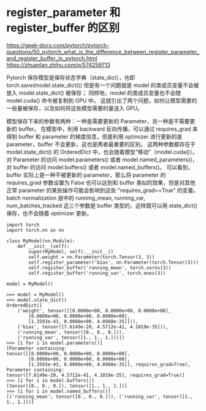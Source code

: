 # register_parameter 和 register_buffer 的区别

https://geek-docs.com/pytorch/pytorch-questions/50_pytorch_what_is_the_difference_between_register_parameter_and_register_buffer_in_pytorch.html
https://zhuanlan.zhihu.com/p/574259713

Pytorch 保存模型是保存状态字典（state_dict），也即 torch.save(model.state_dict())
但是有一个问题就是 model 的类成员变量不会被放入 model.state_dict() 被保存；
同样地，model 的类成员变量也不会随 model.cuda() 命令被复制到 GPU 中。
这就引出了两个问题，如何让模型需要的一些量被保存，以及如何将这些模型需要的量送入 GPU。

模型保存下来的参数有两种：一种是需要更新的 Parameter，另一种是不需要更新的 buffer。
在模型中，利用 backward 反向传播，可以通过 requires_grad 来得到 buffer 和 parameter 的梯度信息，但是利用 optimizer 进行更新的是 parameter，buffer 不会更新，这也是两者最重要的区别。
这两种参数都存在于 model.state_dict() 的 OrderedDict 中，也会随着模型“移动”（model.cuda()）。
对 Parameter 的访问 model.parameters() 或者 model.named_parameters()，对 buffer 的访问 model.buffers() 或者 model.named_buffers()。
可以看到，buffer 实际上是一种不被更新的 parameter，那么将 parameter 的 requires_grad 参数设置为 False 也可以达到和 buffer 类似的效果，但是对其他正常 parameter 的某些操作可能会影响到这些 "requires_grad==True" 的变量。
batch normalization 层中的 running_mean, running_var, num_batches_tracked 这三个参数是 buffer 类型的，这样既可以用 state_dict() 保存，也不会随着 optimizer 更新。

```
import torch
import torch.nn as nn

class MyModel(nn.Module):
    def __init__(self):
        super(MyModel, self).__init__()
        self.weight = nn.Parameter(torch.Tensor(3, 3))
        self.register_parameter('bias', nn.Parameter(torch.Tensor(3)))
        self.register_buffer('running_mean', torch.zeros(3))
        self.register_buffer('running_var', torch.ones(3))

model = MyModel()
```

```
>>> model = MyModel()
>>> model.state_dict()
OrderedDict([
    ('weight', tensor([[0.0000e+00, 0.0000e+00, 0.0000e+00],
        [0.0000e+00, 0.0000e+00, 0.0000e+00],
        [1.3593e-43, 0.0000e+00, 4.0968e-35]])), 
    ('bias', tensor([7.6149e-20, 4.5712e-41, 4.1019e-35])), 
    ('running_mean', tensor([0., 0., 0.])), 
    ('running_var', tensor([1., 1., 1.]))])
>>> [i for i in model.parameters()]
[Parameter containing:
tensor([[0.0000e+00, 0.0000e+00, 0.0000e+00],
        [0.0000e+00, 0.0000e+00, 0.0000e+00],
        [1.3593e-43, 0.0000e+00, 4.0968e-35]], requires_grad=True), Parameter containing:
tensor([7.6149e-20, 4.5712e-41, 4.1019e-35], requires_grad=True)]
>>> [i for i in model.buffers()]
[tensor([0., 0., 0.]), tensor([1., 1., 1.])]
>>> [i for i in model.named_buffers()]
[('running_mean', tensor([0., 0., 0.])), ('running_var', tensor([1., 1., 1.]))]
```
